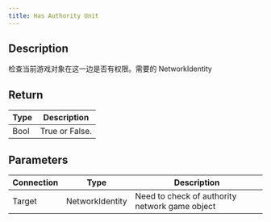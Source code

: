 ```yaml
---
title: Has Authority Unit
---
```


## Description

检查当前游戏对象在这一边是否有权限。需要的 NetworkIdentity

## Return

| Type | Description    |
| ---- | -------------- |
| Bool | True or False. |

## Parameters

| Connection | Type            | Description                                    |
| ---------- | --------------- | ---------------------------------------------- |
| Target     | NetworkIdentity | Need to check of authority network game object |
